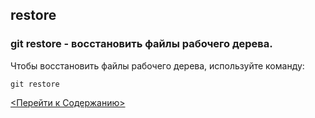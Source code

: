 ## restore

### **git restore** - восстановить файлы рабочего дерева.


Чтобы восстановить файлы рабочего дерева, используйте команду:
```bash=
git restore
```

[<Перейти к Содержанию>](./readme.md)